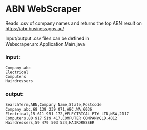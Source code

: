 # ABN WebScraper

Reads .csv of company names and returns the top ABN result on https://abr.business.gov.au/

Input/output .csv files can be defined in Webscraper.src.Application.Main.java

### input:
```
Company abc
Electrical
Computers
Hairdressers
```

### output:
```
SearchTerm,ABN,Company Name,State,Postcode
Company abc,68 139 239 071,ABC,WA,6036        
Electrical,15 611 951 172,#ELECTRICAL PTY LTD,NSW,2117        
Computers,80 917 519 417,COMPUTER COMPANYQLD,4012        
Hairdressers,59 479 503 534,HAIRDRESSER
```

